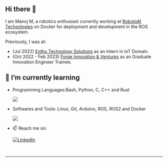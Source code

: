 ## Hi there 👋

I am Manoj M, a robotics enthusiast currently working at [RobotoAI Techonlogies](https://robotoai.com/) on Docker for deployment and development in the ROS ecosystem.

Previously, I was at:
- (Jul 2022) [Enthu Technology Solutions](https://www.enthutech.in/home) as an Intern in IoT Domain.
- (Oct 2022 - Feb 2023) [Forge Innovation & Ventures](https://www.forgeforward.in/) as an Graduate Innovation Engineer Trainee.

## 🌱 I’m currently learning

- Programming Languages:Bash, Python, C, C++ and Rust
  <p align="left">
    <a href="https://skillicons.dev">
      <img src="https://skillicons.dev/icons?i=bash,python,c,cpp,rust" />
    </a>
  </p>
- Softwares and Tools: Linux, Git, Arduino, ROS, ROS2 and Docker
  <p align="left">
    <a href="https://skillicons.dev">
      <img src="https://skillicons.dev/icons?i=linux,git,arduino,ros,docker" />
    </a>
  </p>
  

- 📫 Reach me on:
  
    [![LinkedIn](https://img.shields.io/badge/LinkedIn-0077B5?style=for-the-badge&logo=linkedin&logoColor=white)](https://www.linkedin.com/in/manojm-dev/)


<br />

---


<!--
- 🔭 I’m currently working on ...
- 👯 I’m looking to collaborate on
- deploying robotic application using embedded linux
- 🤔 I’m looking for help with ...
- 💬 Ask me about ...
 ...
- ⚡ Fun fact: ...
-->
